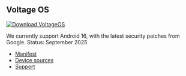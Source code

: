 Voltage OS
---------------

[![Download VoltageOS](https://img.shields.io/badge/-Download-green)](https://sourceforge.net/projects/voltage-os/files)


We currently support Android 16, with the latest security patches from Google. Status: September 2025

- [Manifest](https://github.com/VoltageOS/manifest)
- [Device sources](https://github.com/VoltageOS-Devices)
- [Support](https://t.me/VoltageOS)

